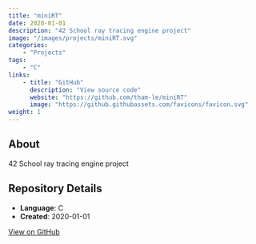 ```yaml
---
title: "miniRT"
date: 2020-01-01
description: "42 School ray tracing engine project"
image: "/images/projects/miniRT.svg"
categories:
    - "Projects"
tags:
    - "C"
links:
    - title: "GitHub"
      description: "View source code"
      website: "https://github.com/tham-le/miniRT"
      image: "https://github.githubassets.com/favicons/favicon.svg"
weight: 1
---
```


## About

42 School ray tracing engine project

## Repository Details

- **Language**: C
- **Created**: 2020-01-01

[View on GitHub](https://github.com/tham-le/miniRT)
